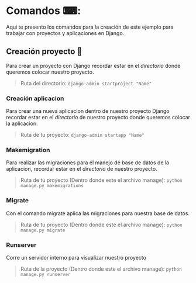 # Comandos ⌨:
Aqui te presento los comandos para la creación de este ejemplo para trabajar con proyectos y aplicaciones en Django.

## Creación proyecto 🐍
Para crear un proyecto con Django recordar estar en el _directorio_ donde queremos colocar nuestro proyecto.
> Ruta del directorio: `django-admin startproject "Name"`

### Creación aplicacion
Para crear una nueva aplicacion dentro de nuestro proyecto Django recordar estar en el _directorio_ de nuestro proyecto donde queremos colocar la aplicacion.
> Ruta de tu proyecto: `django-admin startapp "Name"`

### Makemigration
Para realizar las migraciones para el manejo de base de datos de la aplicacion, recordar estar en el _directorio_ de nuestro proyecto.
> Ruta de tu proyecto (Dentro donde este el archivo manage): `python manage.py makemigrations`

### Migrate
Con el comando migrate aplica las migraciones para nuestra base de datos.
> Ruta de tu proyecto (Dentro donde este el archivo manage): `python manage.py migrate`

### Runserver
Corre un servidor interno para visualizar nuestro proyecto
> Ruta de la proyecto (Dentro donde este el archivo manage): `python manage.py runserver`